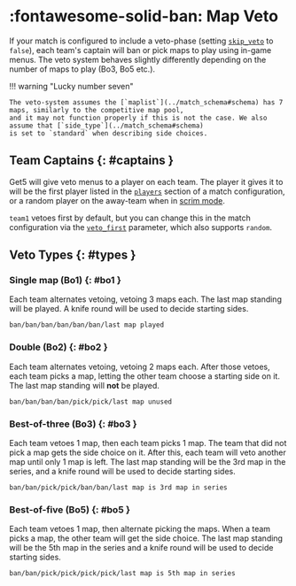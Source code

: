 # :fontawesome-solid-ban: Map Veto

If your match is configured to include a veto-phase (setting [`skip_veto`](../match_schema#schema) to `false`), each
team's captain will ban or pick maps to play using in-game menus. The veto system behaves slightly differently depending
on the number of maps to play (Bo3, Bo5 etc.).

!!! warning "Lucky number seven"

    The veto-system assumes the [`maplist`](../match_schema#schema) has 7 maps, similarly to the competitive map pool,
    and it may not function properly if this is not the case. We also assume that [`side_type`](../match_schema#schema)
    is set to `standard` when describing side choices.

## Team Captains {: #captains }

Get5 will give veto menus to a player on each team. The player it gives it to will be the first player listed
in the [`players`](../match_schema#schema) section of a match configuration, or a random player on the away-team
when in [scrim mode](../getting_started#scrims).

`team1` vetoes first by default, but you can change this in the match configuration via
the [`veto_first`](../match_schema#schema) parameter, which also supports `random`.

## Veto Types {: #types }

### Single map (Bo1) {: #bo1 }

Each team alternates vetoing, vetoing 3 maps each. The last map standing will be played. A knife round will be used to
decide starting sides.

`ban/ban/ban/ban/ban/ban/last map played`

### Double (Bo2) {: #bo2 }

Each team alternates vetoing, vetoing 2 maps each. After those vetoes, each team picks a map, letting the other team
choose a starting side on it. The last map standing will **not** be played.

`ban/ban/ban/ban/pick/pick/last map unused`

### Best-of-three (Bo3) {: #bo3 }

Each team vetoes 1 map, then each team picks 1 map. The team that did not pick a map gets the side choice on it. After
this, each team will veto another map until only 1 map is left. The last map standing will be the 3rd map in the series,
and a knife round will be used to decide starting sides.

`ban/ban/pick/pick/ban/ban/last map is 3rd map in series`

### Best-of-five (Bo5) {: #bo5 }

Each team vetoes 1 map, then alternate picking the maps. When a team picks a map, the other team will get the side
choice. The last map standing will be the 5th map in the series and a knife round will be used to decide starting sides.

`ban/ban/pick/pick/pick/pick/last map is 5th map in series`
